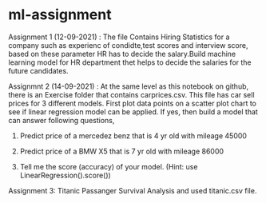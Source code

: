 # ml-assignment

Assignment 1 (12-09-2021) : The file Contains Hiring Statistics for a company such as experienc of condidte,test scores and interview score, based on these parameter HR has to decide the salary.Build machine learning model for HR department thet helps to decide the salaries for the future candidates.

Assignmnt 2 (14-09-2021) : At the same level as this notebook on github, there is an Exercise folder that contains carprices.csv. This file has car sell prices for 3 different models. First plot data points on a scatter plot chart to see if linear regression model can be applied. If yes, then build a model that can answer following questions,

1) Predict price of a mercedez benz that is 4 yr old with mileage 45000

2) Predict price of a BMW X5 that is 7 yr old with mileage 86000

3) Tell me the score (accuracy) of your model. (Hint: use LinearRegression().score())


Assignment 3: Titanic Passanger Survival Analysis and used titanic.csv file.
